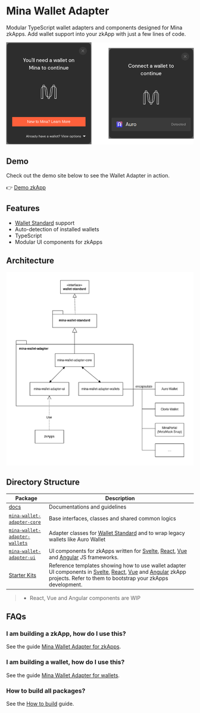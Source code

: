 # Mina Wallet Adapter

Modular TypeScript wallet adapters and components designed for Mina zkApps. Add wallet support into your zkApp with just a few lines of code.

<img src="docs/screenshots.png" alt="screenshot" width="720">

## Demo

Check out the demo site below to see the Wallet Adapter in action.

👉 [Demo zkApp](https://aztemi.github.io/mina-wallet-adapter/)

## Features

- [Wallet Standard](https://github.com/wallet-standard/wallet-standard) support
- Auto-detection of installed wallets
- TypeScript
- Modular UI components for zkApps

## Architecture

![screenshot](docs/design.png)

## Directory Structure

| Package                                            | Description                                                                                                                                                                                                                                                                            |
| -------------------------------------------------- | -------------------------------------------------------------------------------------------------------------------------------------------------------------------------------------------------------------------------------------------------------------------------------------- |
| [docs](docs/)                                      | Documentations and guidelines                                                                                                                                                                                                                                                          |
| [`mina-wallet-adapter-core`](packages/core/)       | Base interfaces, classes and shared common logics                                                                                                                                                                                                                                      |
| [`mina-wallet-adapter-wallets`](packages/wallets/) | Adapter classes for [Wallet Standard](https://github.com/aztemi/mina-wallet-standard) and to wrap legacy wallets like Auro Wallet                                                                                                                                                      |
| [`mina-wallet-adapter-ui`](packages/ui/)           | UI components for zkApps written for [Svelte](packages/ui/svelte/), [React](packages/ui/react/), [Vue](packages/ui/vue/) and [Angular](packages/ui/angular/) JS frameworks.                                                                                                            |
| [Starter Kits](packages/starter/)                  | Reference templates showing how to use wallet adapter UI components in [Svelte](packages/starter/svelte/), [React](packages/starter/react/), [Vue](packages/starter/vue/) and [Angular](packages/starter/angular/) zkApp projects. Refer to them to bootstrap your zkApps development. |

> - React, Vue and Angular components are WIP

## FAQs

### I am building a zkApp, how do I use this?

See the guide [Mina Wallet Adapter for zkApps](docs/zkapp.md).

### I am building a wallet, how do I use this?

See the guide [Mina Wallet Adapter for wallets](docs/wallet.md).

### How to build all packages?

See the [How to build](docs/build.md) guide.
